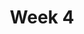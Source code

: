 ---
layout: post
title: Week 4
category: classes
week: 4
last_week: 3
topic: realdata
draft: true
---